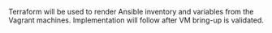 Terraform will be used to render Ansible inventory and variables from the Vagrant machines. Implementation will follow after VM bring-up is validated.


